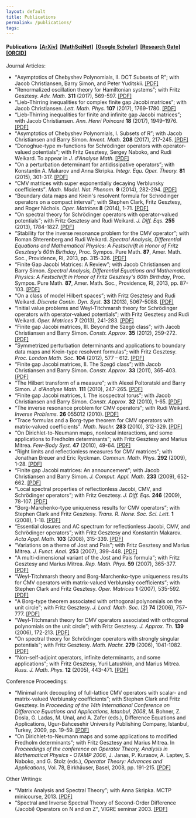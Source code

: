 ```yaml
---
layout: default
title: Publications
permalink: /publications/
tags: 
---
```


<h4>Publications&nbsp; 
<a href="https://arxiv.org/a/zinchenko_m_1">[ArXiv]</a>&nbsp;
<a href="http://www.ams.org/mathscinet/search/author.html?mrauthid=778212">[MathSciNet]</a>&nbsp;
<a href="http://scholar.google.com/citations?user=SW1Lc4YAAAAJ">[Google Scholar]</a>&nbsp; 
<a href="http://www.researchgate.net/profile/Maxim_Zinchenko">[Research Gate]</a>&nbsp; 
<a href="http://orcid.org/0000-0002-9559-0650">[ORCID]</a>&nbsp; 
</h4>


Journal Articles:
<ul>

<li>
<q>Asymptotics of Chebyshev Polynomials, II. DCT Subsets of R</q>; 
with Jacob Christiansen, Barry Simon, and Peter Yuditskii. 
<a href="https://arxiv.org/pdf/1709.06707">[PDF]</a>
</li>

<li>
<q>Renormalized oscillation theory for Hamiltonian systems</q>; 
with Fritz Gesztesy. 
<i>Adv. Math.</i> <b>311</b> (2017), 569-597.
<a href="https://arxiv.org/pdf/1608.02116">[PDF]</a>
</li>

<li>
<q>Lieb-Thirring inequalities for complex finite gap Jacobi matrices</q>; 
with Jacob Christiansen. 
<i>Lett. Math. Phys.</i> <b>107</b> (2017), 1769-1780.
<a href="https://arxiv.org/pdf/1609.09812">[PDF]</a>
</li>

<li>
<q>Lieb-Thirring inequalities for finite and infinite gap Jacobi matrices</q>; 
with Jacob Christiansen. 
<i>Ann. Henri Poincaré</i> <b>18</b> (2017), 1949–1976.
<a href="https://arxiv.org/pdf/1609.09566">[PDF]</a>
</li>

<li>
<q>Asymptotics of Chebyshev Polynomials, I. Subsets of R</q>; 
with Jacob Christiansen and Barry Simon. 
<i>Invent. Math.</i> <b>208</b> (2017), 217-245. 
<a href="https://arxiv.org/pdf/1505.02604">[PDF]</a>
</li>

<li>
<q>Donoghue-type m-functions for Schrödinger operators with operator-valued potentials</q>; 
with Fritz Gesztesy, Sergey Naboko, and Rudi Weikard. 
To appear in <i>J. d'Analyse Math.</i> 
<a href="https://arxiv.org/pdf/1506.06324">[PDF]</a>
</li>

<li><q>On a perturbation determinant for antidissipative operators</q>; 
with Konstantin A. Makarov and Anna Skripka.
<i>Integr. Equ. Oper. Theory.</i> <b>81</b> (2015), 301-317. 
<a href="https://arxiv.org/pdf/1412.6633">[PDF]</a>
</li>

<li>
<q>CMV matrices with super exponentially decaying Verblunsky coefficients</q>.
<i>Math. Model. Nat. Phenom.</i> <b>9</b> (2014), 282-294. 
<a href="https://sites.google.com/site/maximmath/publications/CMVSupExp.pdf" target="_blank">[PDF]</a></li>

<li>
<q>Boundary data maps and Krein's resolvent formula for Schrödinger operators on a compact interval</q>; 
with Stephen Clark, Fritz Gesztesy, and Roger Nichols. 
<i>Oper. Matrices</i> <b>8</b> (2014), 1-71. 
<a href="https://arxiv.org/pdf/1204.3314">[PDF]</a>
</li>

<li>
<q>On spectral theory for Schrödinger operators with operator-valued potentials</q>; 
with Fritz Gesztesy and Rudi Weikard.
<i>J. Diff. Eqs.</i> <b>255</b> (2013), 1784-1827.
<a href="https://arxiv.org/pdf/1301.0682">[PDF]</a>
</li>

<li>
<q>Stability for the inverse resonance problem for the CMV operator</q>; 
with Roman Shterenberg and Rudi Weikard.
<i>Spectral Analysis, Differential Equations and Mathematical Physics: A Festschrift in Honor of Fritz Gesztesy's 60th Birthday</i>, Proc. Sympos. Pure Math. <b>87</b>, Amer. Math. Soc., Providence, RI, 2013, pp. 315-326.
<a href="https://arxiv.org/pdf/1301.5078">[PDF]</a>
</li>

<li>
<q>Finite Gap Jacobi Matrices: A Review</q>; 
with Jacob Christiansen and Barry Simon.
<i>Spectral Analysis, Differential Equations and Mathematical Physics: A Festschrift in Honor of Fritz Gesztesy's 60th Birthday</i>, Proc. Sympos. Pure Math. <b>87</b>, Amer. Math. Soc., Providence, RI, 2013, pp. 87-103.
<a href="https://arxiv.org/pdf/1301.5073">[PDF]</a>
</li>

<li>
<q>On a class of model Hilbert spaces</q>; 
with Fritz Gesztesy and Rudi Weikard.
<i>Discrete Contin. Dyn. Syst.</i> <b>33</b> (2013), 5067-5088.
<a href="https://arxiv.org/pdf/1111.0645">[PDF]</a>
</li>

<li>
<q>Initial value problems and Weyl-Titchmarsh theory for Schrödinger operators with operator-valued potentials</q>; 
with Fritz Gesztesy and Rudi Weikard.
<i>Oper. Matrices</i> <b>7</b> (2013), 241-283.
<a href="https://arxiv.org/pdf/1109.1613">[PDF]</a>
</li>

<li>
<q>Finite gap Jacobi matrices, III. Beyond the Szegö class</q>; 
with Jacob Christiansen and Barry Simon.
<i>Constr. Approx.</i> <b>35</b> (2012), 259-272.
<a href="https://arxiv.org/pdf/1108.0183">[PDF]</a>
</li>

<li>
<q>Symmetrized perturbation determinants and applications to boundary data maps and Krein-type resolvent formulas</q>; 
with Fritz Gesztesy.
<i>Proc. London Math. Soc.</i> <b>104</b> (2012), 577 – 612.
<a href="https://arxiv.org/pdf/1007.4605">[PDF]</a>
</li>

<li>
<q>Finite gap Jacobi matrices, II. The Szegö class</q>; 
with Jacob Christiansen and Barry Simon.
<i>Constr. Approx.</i> <b>33</b> (2011), 365-403.
<a href="https://arxiv.org/pdf/0906.1630">[PDF]</a>
</li>

<li>
<q>The Hilbert transform of a measure</q>; 
with Alexei Poltoratski and Barry Simon.
<i>J. d'Analyse Math.</i> <b>111</b> (2010), 247-265.
<a href="https://arxiv.org/pdf/0811.0791">[PDF]</a>
</li>

<li>
<q>Finite gap Jacobi matrices, I. The isospectral torus</q>; 
with Jacob Christiansen and Barry Simon.
<i>Constr. Approx.</i> <b>32</b> (2010), 1-65.
<a href="https://arxiv.org/pdf/0810.3273">[PDF]</a>
</li>

<li>
<q>The inverse resonance problem for CMV operators</q>; 
with Rudi Weikard.
<i>Inverse Problems.</i> <b>26</b> 055012 (2010).
<a href="https://sites.google.com/site/maximmath/publications/CMVres.pdf" target="_blank">[PDF]</a>
</li>

<li>
<q>Trace formulas and a Borg-type theorem for CMV operators with matrix-valued coefficients</q>.
<i>Math. Nachr.</i> <b>283</b> (2010), 312-329.
<a href="https://arxiv.org/pdf/0808.0382">[PDF]</a>
</li>

<li>
<q>On Dirichlet-to-Neumann maps, nonlocal interactions, and some applications to Fredholm determinants</q>; 
with Fritz Gesztesy and Marius Mitrea.
<i>Few-Body Syst.</i> <b>47</b> (2010), 49-64.
<a href="https://arxiv.org/pdf/1002.0390">[PDF]</a>
</li>

<li>
<q>Right limits and reflectionless measures for CMV matrices</q>; 
with Jonathan Breuer and Eric Ryckman.
<i>Commun. Math. Phys.</i> <b>292</b> (2009), 1-28.
<a href="https://arxiv.org/pdf/0902.1571">[PDF]</a>
</li>

<li>
<q>Finite gap Jacobi matrices: An announcement</q>; 
with Jacob Christiansen and Barry Simon.
<i>J. Comput. Appl. Math.</i> <b>233</b> (2009), 652-662.
<a href="https://arxiv.org/pdf/0711.4739">[PDF]</a>
</li>

<li>
<q>Local spectral properties of reflectionless Jacobi, CMV, and Schrödinger operators</q>; 
with Fritz Gesztesy.
<i>J. Diff. Eqs.</i> <b>246</b> (2009), 78-107.
<a href="https://arxiv.org/pdf/0803.3177">[PDF]</a>
</li>

<li>
<q>Borg-Marchenko-type uniqueness results for CMV operators</q>; 
with Stephen Clark and Fritz Gesztesy.
<i>Trans. R. Norw. Soc. Sci. Lett.</i> <b>1</b> (2008), 1-18.
<a href="https://arxiv.org/pdf/0803.3175">[PDF]</a>
</li>

<li>
<q>Essential closures and AC spectrum for reflectionless Jacobi, CMV, and Schrödinger operators</q>; 
with Fritz Gesztesy and Konstantin Makarov.
<i>Acta Appl. Math.</i> <b>103</b> (2008), 315-339.
<a href="https://arxiv.org/pdf/0803.3178">[PDF]</a>
</li>

<li>
<q>Variations on a theme of Jost and Pais</q>; 
with Fritz Gesztesy and Marius Mitrea.
<i>J. Funct. Anal.</i> <b>253</b> (2007), 399-448.
<a href="https://arxiv.org/pdf/0705.3510">[PDF]</a>
</li>

<li>
<q>A multi-dimensional variant of the Jost and Pais formula</q>; 
with Fritz Gesztesy and Marius Mitrea.
<i>Rep. Math. Phys.</i> <b>59</b> (2007), 365-377.
<a href="https://sites.google.com/site/maximmath/publications/GMZWroclaw.pdf" target="_blank">[PDF]</a>
</li>

<li>
<q>Weyl-Titchmarsh theory and Borg-Marchenko-type uniqueness results for CMV operators with matrix-valued Verblunsky coefficients</q>; 
with Stephen Clark and Fritz Gesztesy.
<i>Oper. Matrices</i> <b>1</b> (2007), 535-592.
<a href="https://arxiv.org/pdf/1002.0387">[PDF]</a>
</li>

<li>
<q>A Borg-type theorem associated with orthogonal polynomials on the unit circle</q>; 
with Fritz Gesztesy.
<i>J. Lond. Math. Soc.</i> (2) <b>74</b> (2006), 757-777.
<a href="https://arxiv.org/pdf/math/0501212">[PDF]</a> 
</li>

<li>
<q>Weyl-Titchmarsh theory for CMV operators associated with orthogonal polynomials on the unit circle</q>; 
with Fritz Gesztesy.
<i>J. Approx. Th.</i> <b>139</b> (2006), 172-213.
<a href="https://arxiv.org/pdf/math/0501210">[PDF]</a> 
</li>

<li>
<q>On spectral theory for Schrödinger operators with strongly singular potentials</q>; 
with Fritz Gesztesy.
<i>Math. Nachr.</i> <b>279</b> (2006), 1041-1082.
<a href="https://arxiv.org/pdf/math/0505120">[PDF]</a> 
</li>

<li>
<q>Non-self-adjoint operators, infinite determinants, and some applications</q>; 
with Fritz Gesztesy, Yuri Latushkin, and Marius Mitrea.
<i>Russ. J. Math. Phys.</i> <b>12</b> (2005), 443-471.
<a href="https://arxiv.org/pdf/math/0511371">[PDF]</a>
</li>
</ul>


Conference Proceedings:
<ul>

<li>
<q>Minimal rank decoupling of full-lattice CMV operators with scalar- and matrix-valued Verblunsky coefficients</q>; 
with Stephen Clark and Fritz Gesztesy.
In <i>Proceeding of the 14th International Conference on Difference Equations and Applications, Istanbul, 2008</i>, M. Bohner, Z. Dosla, G. Ladas, M. Unal, and A. Zafer (eds.), Difference Equations and Applications, Ugur-Bahcesehir University Publishing Company, Istanbul, Turkey, 2009, pp. 19-59.
<a href="https://arxiv.org/pdf/1002.0607">[PDF]</a>
</li>

<li>
<q>On Dirichlet-to-Neumann maps and some applications to modified Fredholm  determinants</q>; 
with Fritz Gesztesy and Marius Mitrea.
In <i>Proceedings of the conference on Operator Theory, Analysis in Mathematical Physics - OTAMP 2006</i>, J. Janas, P. Kurasov, A. Laptev, S. Naboko, and G. Stolz (eds.), <i>Operator Theory: Advances and Applications</i>, Vol. 78, Birkhäuser, Basel, 2008, pp. 191-215.
<a href="https://arxiv.org/pdf/1002.0389">[PDF]</a>
</li>
</ul>


Other Writings:
<ul>

<li>
<q>Matrix Analysis and Spectral Theory</q>; 
with Anna Skripka. 
MCTP minicourse, 2013. 
<a href="https://sites.google.com/site/maximmath/publications/LinAlg%26SpTh.pdf" target="_blank">[PDF]</a>
</li>

<li>
<q>Spectral and Inverse Spectral Theory of Second-Order Difference (Jacobi) Operators on N and on Z</q>, 
VIGRE seminar 2003. 
<a href="https://sites.google.com/site/maximmath/publications/Jacobi-VIGRE.pdf" target="_blank">[PDF]</a>
</li>
</ul>


